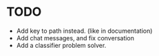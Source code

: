 # TODO

- Add key to path instead. (like in documentation)
- Add chat messages, and fix conversation
- Add a classifier problem solver.
